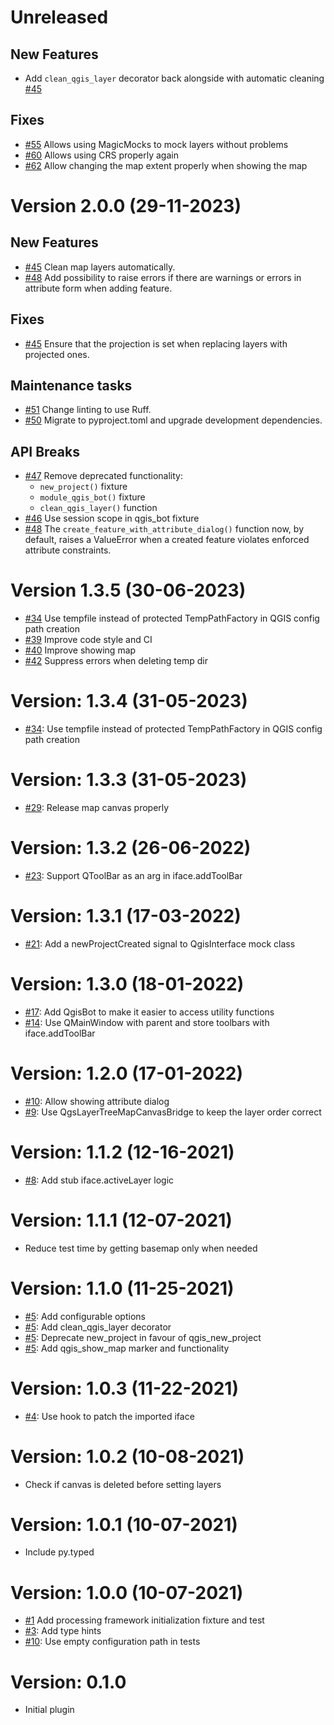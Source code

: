 # Unreleased

## New Features

* Add `clean_qgis_layer` decorator back alongside with automatic cleaning [#45](https://github.com/GispoCoding/pytest-qgis/pull/45)

## Fixes

* [#55](https://github.com/GispoCoding/pytest-qgis/pull/55) Allows using MagicMocks to mock layers without problems
* [#60](https://github.com/GispoCoding/pytest-qgis/pull/60) Allows using CRS properly again
* [#62](https://github.com/GispoCoding/pytest-qgis/pull/62) Allow changing the map extent properly when showing the map

# Version 2.0.0 (29-11-2023)

## New Features

* [#45](https://github.com/GispoCoding/pytest-qgis/pull/45) Clean map layers automatically.
* [#48](https://github.com/GispoCoding/pytest-qgis/pull/48) Add possibility to raise errors if there are warnings or errors in attribute form when adding feature.

## Fixes

* [#45](https://github.com/GispoCoding/pytest-qgis/pull/45) Ensure that the projection is set when replacing layers with projected ones.

## Maintenance tasks

* [#51](https://github.com/GispoCoding/pytest-qgis/pull/51) Change linting to use Ruff.
* [#50](https://github.com/GispoCoding/pytest-qgis/pull/50) Migrate to pyproject.toml and upgrade development dependencies.

## API Breaks

* [#47](https://github.com/GispoCoding/pytest-qgis/pull/48) Remove deprecated functionality:
  * `new_project()` fixture
  * `module_qgis_bot()` fixture
  * `clean_qgis_layer()` function
* [#46](https://github.com/GispoCoding/pytest-qgis/pull/46) Use session scope in qgis_bot fixture
* [#48](https://github.com/GispoCoding/pytest-qgis/pull/48) The `create_feature_with_attribute_dialog()` function now, by default, raises a ValueError when a created feature violates enforced attribute constraints.

# Version 1.3.5 (30-06-2023)
* [#34](https://github.com/GispoCoding/pytest-qgis/pull/34) Use tempfile instead of protected TempPathFactory in QGIS config path creation
* [#39](https://github.com/GispoCoding/pytest-qgis/pull/39) Improve code style and CI
* [#40](https://github.com/GispoCoding/pytest-qgis/pull/40) Improve showing map
* [#42](https://github.com/GispoCoding/pytest-qgis/pull/42) Suppress errors when deleting temp dir

# Version: 1.3.4 (31-05-2023)

* [#34](https://github.com/GispoCoding/pytest-qgis/pull/34): Use tempfile instead of protected TempPathFactory in QGIS config path creation

# Version: 1.3.3 (31-05-2023)

* [#29](https://github.com/GispoCoding/pytest-qgis/pull/29): Release map canvas properly

# Version: 1.3.2 (26-06-2022)

* [#23](https://github.com/GispoCoding/pytest-qgis/pull/23): Support QToolBar as an arg in iface.addToolBar

# Version: 1.3.1 (17-03-2022)

* [#21](https://github.com/GispoCoding/pytest-qgis/pull/21): Add a newProjectCreated signal to QgisInterface mock class


# Version: 1.3.0 (18-01-2022)

* [#17](https://github.com/GispoCoding/pytest-qgis/pull/17): Add QgisBot to make it easier to access utility functions
* [#14](https://github.com/GispoCoding/pytest-qgis/pull/14): Use QMainWindow with parent and store toolbars with iface.addToolBar

# Version: 1.2.0 (17-01-2022)

* [#10](https://github.com/GispoCoding/pytest-qgis/pull/10): Allow showing attribute dialog
* [#9](https://github.com/GispoCoding/pytest-qgis/pull/9): Use QgsLayerTreeMapCanvasBridge to keep the layer order correct


# Version: 1.1.2 (12-16-2021)

* [#8](https://github.com/GispoCoding/pytest-qgis/pull/8): Add stub iface.activeLayer logic

# Version: 1.1.1 (12-07-2021)

* Reduce test time by getting basemap only when needed

# Version: 1.1.0 (11-25-2021)

* [#5](https://github.com/GispoCoding/pytest-qgis/pull/5): Add configurable options
* [#5](https://github.com/GispoCoding/pytest-qgis/pull/5): Add clean_qgis_layer decorator
* [#5](https://github.com/GispoCoding/pytest-qgis/pull/5): Deprecate new_project in favour of qgis_new_project
* [#5](https://github.com/GispoCoding/pytest-qgis/pull/5): Add qgis_show_map marker and functionality

# Version: 1.0.3 (11-22-2021)

* [#4](https://github.com/GispoCoding/pytest-qgis/pull/4): Use hook to patch the imported iface

# Version: 1.0.2 (10-08-2021)

* Check if canvas is deleted before setting layers

# Version: 1.0.1 (10-07-2021)

* Include py.typed

# Version: 1.0.0 (10-07-2021)

* [#1](https://github.com/GispoCoding/pytest-qgis/pull/1) Add processing framework initialization fixture and test
* [#3](https://github.com/GispoCoding/pytest-qgis/pull/3): Add type hints
* [#10](https://github.com/GispoCoding/pytest-qgis/pull/2): Use empty configuration path in tests

# Version: 0.1.0

* Initial plugin

